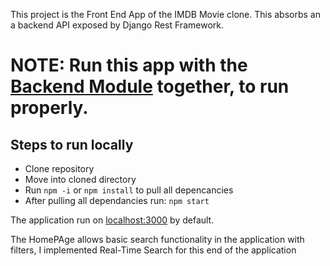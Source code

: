 This project is the Front End App of the IMDB Movie clone. This absorbs an a backend API exposed by Django Rest Framework.
# NOTE: Run this app with the [Backend Module](https://github.com/shardulsinghh/movie-app-django) together, to run properly.

## Steps to run locally
  * Clone repository
  * Move into cloned directory
  * Run `npm -i` or `npm install` to pull all depencancies
  * After pulling all dependancies run: `npm start`
  

The application run on [localhost:3000](http://localhost:3000/) by default.

The HomePAge allows basic search functionality in the application with filters, I implemented Real-Time Search for this end of the application
